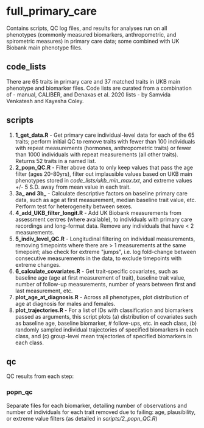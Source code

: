 # full_primary_care

Contains scripts, QC log files, and results for analyses run on all phenotypes (commonly measured biomarkers, anthropometric, and spirometric measures) in primary care data; some combined with UK Biobank main phenotype files.  

## code_lists
There are 65 traits in primary care and 37 matched traits in UKB main phenotype and biomarker files. Code lists are curated from a combination of - manual, CALIBER, and Denaxas et al. 2020 lists - by Samvida Venkatesh and Kayesha Coley.

## scripts
1. **1_get_data.R** - Get primary care individual-level data for each of the 65 traits; perform initial QC to remove traits with fewer than 100 individuals with repeat measurements (hormones, anthropometric traits) or fewer than 1000 individuals with repeat measurements (all other traits). Returns 52 traits in a named list. 
2. **2_popn_QC.R** - Filter above data to only keep values that pass the age filter (ages 20-80yrs), filter out implausible values based on UKB main phenotypes stored in *code_lists/ukb_min_max.txt*, and extreme values +/- 5 S.D. away from mean value in each trait.
3. **3a_ and 3b_** - Calculate descriptive factors on baseline primary care data, such as age at first measurement, median baseline trait value, etc. Perform test for heterogeneity between sexes. 
4. **4_add_UKB_filter_longit.R** - Add UK Biobank measurements from assessment centres (where available), to individuals with primary care recordings and long-format data. Remove any individuals that have < 2 measurements. 
5. **5_indiv_level_QC.R** - Longitudinal filtering on individual measurements, removing timepoints where there are > 1 measurements at the same timepoint; also check for extreme "jumps", i.e. log fold-change between consecutive measurements in the data, to exclude timepoints with extreme changes.
6. **6_calculate_covariates.R** - Get trait-specific covariates, such as baseline age (age at first measurement of trait), baseline trait value, number of follow-up measurements, number of years between first and last measurement, etc.
7. **plot_age_at_diagnosis.R** - Across all phenotypes, plot distribution of age at diagnosis for males and females.
7. **plot_trajectories.R** - For a list of IDs with classification and biomarkers passed as arguments, this script plots (a) distribution of covariates such as baseline age, baseline biomarker, # follow-ups, etc. in each class, (b) randomly sampled individual trajectories of specified biomarkers in each class, and (c) group-level mean trajectories of specified biomarkers in each class.  

## qc
QC results from each step:

### popn_qc 
Separate files for each biomarker, detailing number of observations and number of individuals for each trait removed due to failing: age, plausibility, or extreme value filters (as detailed in *scripts/2_popn_QC.R*) 

